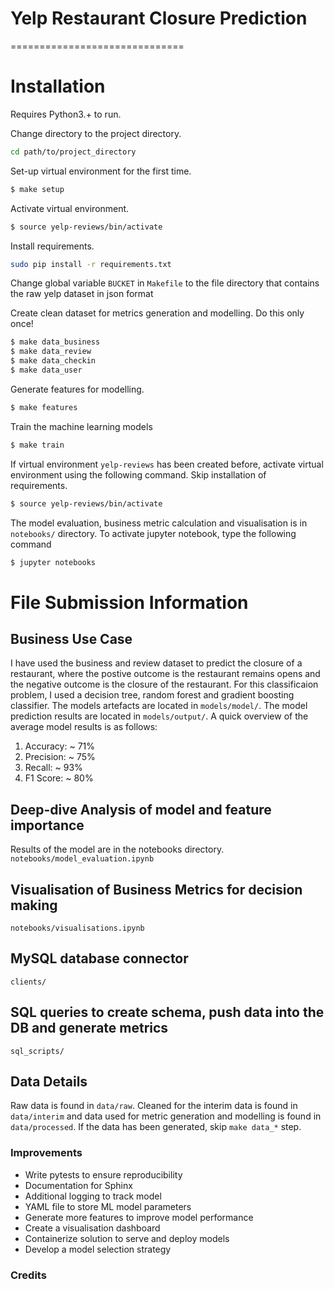 # Yelp Restaurant Closure Prediction
==============================


# Installation

Requires Python3.+ to run.

Change directory to the project directory.

```sh
cd path/to/project_directory
```
Set-up virtual environment for the first time.

```sh
$ make setup
```
Activate virtual environment.

```sh
$ source yelp-reviews/bin/activate
```
Install requirements.

```sh
sudo pip install -r requirements.txt
```
Change global variable `BUCKET` in `Makefile` to the file directory that contains the raw yelp dataset in json format

Create clean dataset for metrics generation and modelling. Do this only once!

```sh
$ make data_business
$ make data_review
$ make data_checkin
$ make data_user
```
Generate features for modelling.

```sh
$ make features
```
Train the machine learning models

```sh
$ make train
```

If virtual environment `yelp-reviews` has been created before, activate virtual environment using the following command. Skip installation of requirements.

```sh
$ source yelp-reviews/bin/activate
```
The model evaluation, business metric calculation and visualisation is in `notebooks/` directory. To activate jupyter notebook, type the following command

```sh
$ jupyter notebooks
```

# File Submission Information
Business Use Case
---
I have used the business and review dataset to predict the closure of a restaurant, where the postive outcome is the restaurant remains opens and the negative outcome is the closure of the restaurant. For this classificaion problem, I used a decision tree, random forest and gradient boosting classifier. The models artefacts are located in `models/model/`. The model prediction results are located in `models/output/`. A quick overview of the average model results is as follows:

1. Accuracy:  ~ 71%
2. Precision:  ~ 75%
3. Recall:  ~ 93%
4. F1 Score:  ~ 80%


Deep-dive Analysis of model and feature importance
---
Results of the model are in the notebooks directory.
`notebooks/model_evaluation.ipynb`

Visualisation of Business Metrics for decision making
---
`notebooks/visualisations.ipynb`

MySQL database connector
---
`clients/`

SQL queries to create schema, push data into the DB and generate metrics
---
`sql_scripts/`


Data Details
---
Raw data is found in `data/raw`. Cleaned for the interim data is found in `data/interim` and data used for metric generation and modelling is found in `data/processed`. If the data has been generated, skip `make data_*` step.


### Improvements

 - Write pytests to ensure reproducibility
 - Documentation for Sphinx
 - Additional logging to track model
 - YAML file to store ML model parameters
 - Generate more features to improve model performance
 - Create a visualisation dashboard
 - Containerize solution to serve and deploy models
 - Develop a model selection strategy

### Credits

